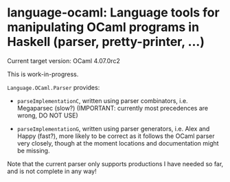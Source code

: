 # language-ocaml: Language tools for manipulating OCaml programs in Haskell (parser, pretty-printer, ...)

Current target version: OCaml 4.07.0rc2

This is work-in-progress.

`Language.OCaml.Parser` provides:

- `parseImplementationC`, written using parser combinators, i.e. Megaparsec
  (slow?) (IMPORTANT: currently most precedences are wrong, DO NOT USE)

- `parseImplementationG`, written using parser generators, i.e. Alex and Happy
  (fast?), more likely to be correct as it follows the OCaml parser very
  closely, though at the moment locations and documentation might be missing.

Note that the current parser only supports productions I have needed so far, and
is not complete in any way!
